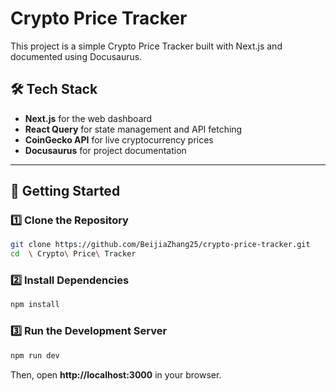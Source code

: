 # Crypto Price Tracker

This project is a simple Crypto Price Tracker built with Next.js and documented using Docusaurus.

## 🛠 Tech Stack
- **Next.js** for the web dashboard
- **React Query** for state management and API fetching
- **CoinGecko API** for live cryptocurrency prices
- **Docusaurus** for project documentation

---

## 🚀 Getting Started


### 1️⃣ Clone the Repository
```bash
git clone https://github.com/BeijiaZhang25/crypto-price-tracker.git
cd  \ Crypto\ Price\ Tracker 
```

### 2️⃣ Install Dependencies
```bash
npm install
```

### 3️⃣ Run the Development Server
```bash
npm run dev
```
Then, open **http://localhost:3000** in your browser.

